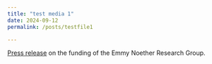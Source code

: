 ```yaml
---
title: "test media 1"
date: 2024-09-12
permalink: /posts/testfile1

---
```


[Press release](https://aktuelles.uni-frankfurt.de/forschung/2-mio-euro-fuer-die-frage-lassen-sich-psychische-erkrankungen-vorhersagen/) on the funding of the Emmy Noether Research Group. 
